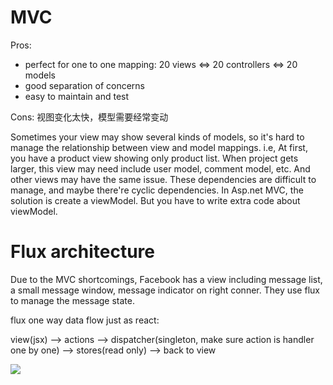 # MVC 

Pros:

* perfect for one to one mapping: 20 views <=> 20 controllers <=> 20 models 
* good separation of concerns
* easy to maintain and test

Cons: 视图变化太快，模型需要经常变动

Sometimes your view may show several kinds of models, so it's hard to manage the relationship between view and model mappings. i.e, At first, you have a product view showing only product list. When project gets larger, this view may need include user model, comment model, etc. And other views may have the same issue. These dependencies are difficult to manage, and maybe there're cyclic dependencies. In Asp.net MVC, the solution is create a viewModel. But you have to write extra code about viewModel.

# Flux architecture

Due to the MVC shortcomings, Facebook has a view including message list, a small message window, message indicator on right conner. They use flux to manage the message state.

flux one way data flow just as react:

view(jsx) --> actions --> dispatcher(singleton, make sure action is handler one by one) --> stores(read only) --> back to view

<img src="http://om1o84p1p.bkt.clouddn.com/flux.png"  />

